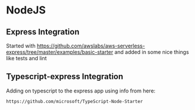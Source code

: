 # NodeJS

## Express Integration
Started with
https://github.com/awslabs/aws-serverless-express/tree/master/examples/basic-starter
and added in some nice things like tests and lint

## Typescript-express Integration
Adding on typescript to the express app using info from here:
```shell script
https://github.com/microsoft/TypeScript-Node-Starter
```